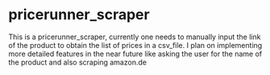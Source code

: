 # pricerunner_scraper

This is a pricerunner_scraper, currently one needs to manually input the link of the product to obtain the list of prices in a csv_file.
I plan on implementing more detailed features in the near future like asking the user for the name of the product and also scraping amazon.de
